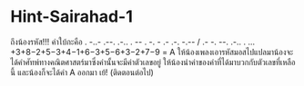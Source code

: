 # Hint-Sairahad-1
ถึงน้องรหัส!!!
คำใบ้กะคือ . -..- .--. .-.. . -- . -. - .- .-. -.-- / .- -. --. .-.. . ... +3+8−2+5−3+4−1+6−3+5−6+3−2+7−9 = A
ให้น้องเพลงเอารหัสมอสไปแปลมาน้องจะได้คำศัทพ์ทางคณิตศาสตร์มาซึ่งคำนั้นจะมีค่าตัวเลขอยู่ ให้น้องนำค่าของคำที่ได้มาบวกกับตัวเลขที่เหลือนี้ และน้องก็จะได้ค่า A ออกมา เย้! (ติดตอนต่อไป)

